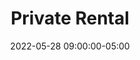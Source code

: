 ---
date: 2022-05-28 09:00:00-05:00
dates: 9 AM on May 28 2022
draft: false
durationMinutes: 600
title: Private Rental
---
